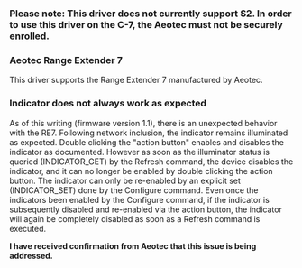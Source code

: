 ### Please note: This driver does not currently support S2. In order to use this driver on the C-7, the Aeotec must not be securely enrolled.


### Aeotec Range Extender 7

This driver supports the Range Extender 7 manufactured by Aeotec.


### Indicator does not always work as expected
As of this writing (firmware version 1.1), there is an unexpected behavior with the RE7.
Following network inclusion, the indicator remains illuminated as expected. Double clicking
the "action button" enables and disables the indicator as documented. However as soon as the
illuminator status is queried (INDICATOR_GET) by the Refresh command, the device disables
the indicator, and it can no longer be enabled by double clicking the action button. The
indicator can only be re-enabled by an explicit set (INDICATOR_SET) done by the Configure
command.  Even once the indicators been enabled by the Configure command, if the indicator
is subsequently disabled and re-enabled via the action button, the indicator will again be
completely disabled as soon as a Refresh command is executed.

**I have received confirmation from Aeotec that this issue is being addressed.**
